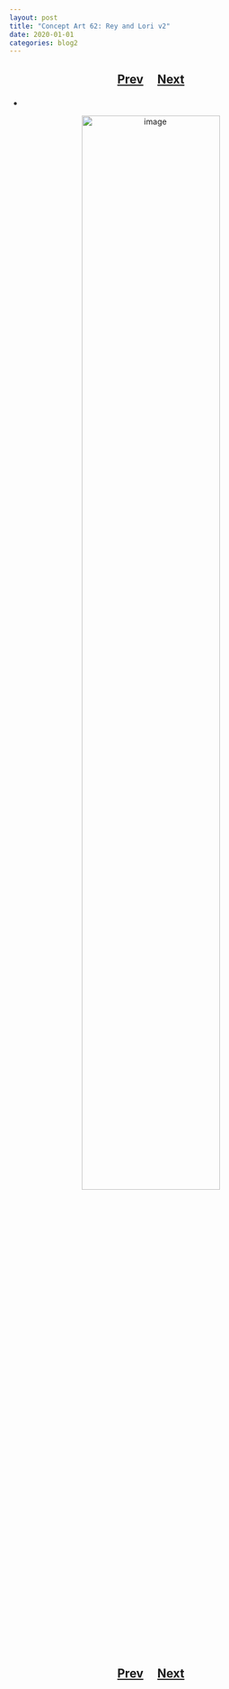 ```yaml
---
layout: post
title: "Concept Art 62: Rey and Lori v2"
date: 2020-01-01
categories: blog2
---
```


<h2>
  <p style="text-align:center;">
    <a href="/wingsofthechorus/archive/2019/12/30/conceptart61">Prev</a>
    &nbsp;&nbsp;&nbsp;
    <a href="/wingsofthechorus/archive/2020/01/03/conceptart63">Next</a>
  </p>
</h2>

-

<p style="text-align:center;">
  <img src="/wingsofthechorus/images/conceptart/ca62.png" width="70%" alt="image"/>
</p>

<h2>
  <p style="text-align:center;">
    <a href="/wingsofthechorus/archive/2019/12/30/conceptart61">Prev</a>
    &nbsp;&nbsp;&nbsp;
    <a href="/wingsofthechorus/archive/2020/01/03/conceptart63">Next</a>
  </p>
</h2>
